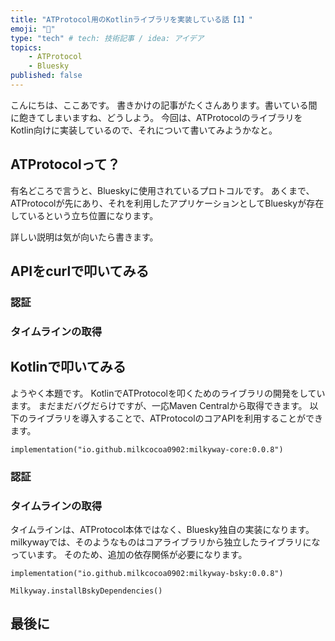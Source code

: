 ```yaml
---
title: "ATProtocol用のKotlinライブラリを実装している話【1】"
emoji: "🦋"
type: "tech" # tech: 技術記事 / idea: アイデア
topics:
    - ATProtocol
    - Bluesky
published: false
---
```


こんにちは、ここあです。
書きかけの記事がたくさんあります。書いている間に飽きてしまいますね、どうしよう。
今回は、ATProtocolのライブラリをKotlin向けに実装しているので、それについて書いてみようかなと。


## ATProtocolって？
有名どころで言うと、Blueskyに使用されているプロトコルです。
あくまで、ATProtocolが先にあり、それを利用したアプリケーションとしてBlueskyが存在しているという立ち位置になります。

詳しい説明は気が向いたら書きます。

## APIをcurlで叩いてみる

### 認証

### タイムラインの取得


## Kotlinで叩いてみる
ようやく本題です。
KotlinでATProtocolを叩くためのライブラリの開発をしています。
まだまだバグだらけですが、一応Maven Centralから取得できます。
以下のライブラリを導入することで、ATProtocolのコアAPIを利用することができます。

```
implementation("io.github.milkcocoa0902:milkyway-core:0.0.8")
```

### 認証

### タイムラインの取得
タイムラインは、ATProtocol本体ではなく、Bluesky独自の実装になります。
milkywayでは、そのようなものはコアライブラリから独立したライブラリになっています。
そのため、追加の依存関係が必要になります。

```
implementation("io.github.milkcocoa0902:milkyway-bsky:0.0.8")
```


```
Milkyway.installBskyDependencies()
```


## 最後に

